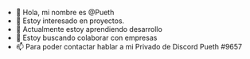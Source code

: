 - 👋 Hola, mi nombre es @Pueth
- 👀 Estoy interesado en proyectos.
- 🌱 Actualmente estoy aprendiendo desarrollo
- 💞️ Estoy buscando colaborar con empresas
- 📫 Para poder contactar hablar a mi Privado de Discord Pueth #9657

<!---
Pueth/Pueth is a ✨ special ✨ repository because its `README.md` (this file) appears on your GitHub profile.
You can click the Preview link to take a look at your changes.
--->

